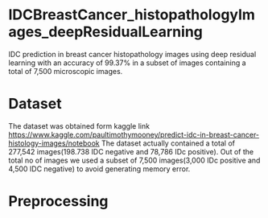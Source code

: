 # IDCBreastCancer_histopathologyImages_deepResidualLearning
IDC prediction in breast cancer histopathology images using deep residual learning with an accuracy of 99.37% in a subset of images containing a total of 7,500 microscopic images.
# Dataset
The dataset was obtained form kaggle link https://www.kaggle.com/paultimothymooney/predict-idc-in-breast-cancer-histology-images/notebook
The dataset actually contained a total of 277,542 images(198.738 IDC negative and 78,786 IDc positive). Out of the total no of images we used a subset of 7,500 images(3,000 IDc positive and 4,500 IDC negative) to avoid generating memory error.
# Preprocessing
